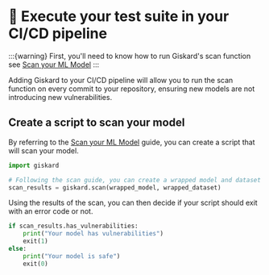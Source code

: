# 🚀 Execute your test suite in your CI/CD pipeline

:::{warning}
First, you'll need to know how to run Giskard's scan function
see [Scan your ML Model](../scan/index.md)
:::

Adding Giskard to your CI/CD pipeline will allow you to run the scan function on every commit to your repository, ensuring
new models are not introducing new vulnerabilities.

## Create a script to scan your model

By referring to the [Scan your ML Model](../scan/index.md) guide, you can create a script that will scan your model.

```python
import giskard

# Following the scan guide, you can create a wrapped model and dataset
scan_results = giskard.scan(wrapped_model, wrapped_dataset)
```

Using the results of the scan, you can then decide if your script should exit with an error code or not.

```python
if scan_results.has_vulnerabilities:
    print("Your model has vulnerabilities")
    exit(1)
else:
    print("Your model is safe")
    exit(0)
```
